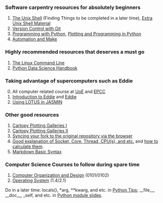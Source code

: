### Software carpentry resources for absolutely beginners
1. [The Unix Shell](https://swcarpentry.github.io/shell-novice/) (Finding Things to be completed in a later time), [Extra Unix Shell Material](http://swcarpentry.github.io/shell-extras/)
2. [Version Control with Git](https://swcarpentry.github.io/git-novice/)
3. [Programming with Python](https://swcarpentry.github.io/python-novice-inflammation/), [Plotting and Programming in Python](http://swcarpentry.github.io/python-novice-gapminder/)
4. [Automation and Make](http://swcarpentry.github.io/make-novice/)

### Highly recommended resources that deserves a must go
1. [The Linux Command Line](http://billie66.github.io/TLCL/book/index.html)
2. [Python Data Science Handbook](https://jakevdp.github.io/PythonDataScienceHandbook/)

### Taking advantage of supercomputers such as Eddie
0. All computer related course at [UoE](https://www.wiki.ed.ac.uk/display/ResearchServices/Courses) and [EPCC](https://www.epcc.ed.ac.uk/online-learning)
1. [Introduction to Eddie](https://www.wiki.ed.ac.uk/display/ResearchServices/Introduction+to+Eddie) and [Eddie](https://www.wiki.ed.ac.uk/display/ResearchServices/Eddie)
2. [Using LOTUS in JASMIN](https://help.jasmin.ac.uk/article/110-lotus-overview)

### Other good resources
1. [Cartopy Plotting Galleries I](https://mp.weixin.qq.com/s/VLRAwsNNdX7Yvnxt-JVHFA)
2. [Cartopy Plotting Galleries II](https://stackoverflow.com/questions/55598249/showing-alaska-and-hawaii-in-cartopy-map)
3. [Syncing your fork to the original repository via the browser](https://github.com/KirstieJane/STEMMRoleModels/wiki/Syncing-your-fork-to-the-original-repository-via-the-browser)
4. [Good explanation of Socket, Core, Thread, CPU(s), and etc.](https://stackoverflow.com/questions/40163095/what-is-socket-core-threads-cpu) and [how to calculate them](https://unix.stackexchange.com/questions/218074/how-to-know-number-of-cores-of-a-system-in-linux).
5. [Markdown Basic Syntax](https://www.markdownguide.org/basic-syntax/)

### Computer Science Courses to follow during spare time
1. [Computer Organization and Design](https://www.youtube.com/playlist?list=PLe68gYG2zUeVOEPqea_qGKsuRiTtL21FO) (0101/0102)
2. [Operating System](https://www.youtube.com/playlist?list=PLqhmiqnOBz99PQA66JtEzF86fFbkfMfvL) (1.4/2.1)

Do in a later time: locals(), \*arg, \*\*kwarg, and etc. in [Python Tips](https://book.pythontips.com/en/latest/#); \_\_file\_\_, \_\_doc\_\_, \_self, and etc. in [Python module slides](https://github.com/FeiYao-Edinburgh/CS-hardware-software/blob/master/Python/ArcPy/Python%E7%BC%96%E7%A8%8B%E5%9F%BA%E7%A1%80%EF%BC%8820140317%EF%BC%89.pdf).
